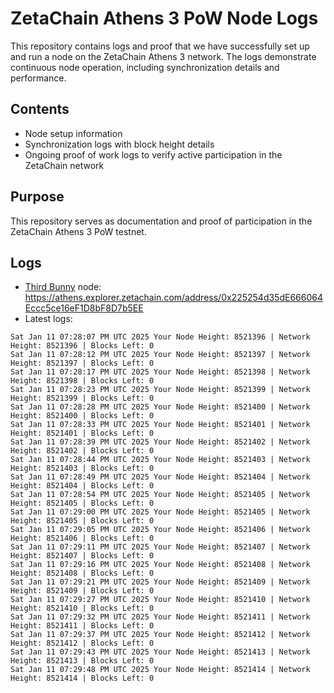 # ZetaChain Athens 3 PoW Node Logs
This repository contains logs and proof that we have successfully set up and run a node on the ZetaChain Athens 3 network. The logs demonstrate continuous node operation, including synchronization details and performance.

## Contents
- Node setup information
- Synchronization logs with block height details
- Ongoing proof of work logs to verify active participation in the ZetaChain network

## Purpose
This repository serves as documentation and proof of participation in the ZetaChain Athens 3 PoW testnet.

## Logs

- [Third Bunny](https://thirdbunny.xyz/) node: https://athens.explorer.zetachain.com/address/0x225254d35dE666064Eccc5ce16eF1D8bF8D7b5EE
- Latest logs:
```
Sat Jan 11 07:28:07 PM UTC 2025 Your Node Height: 8521396 | Network Height: 8521396 | Blocks Left: 0
Sat Jan 11 07:28:12 PM UTC 2025 Your Node Height: 8521397 | Network Height: 8521397 | Blocks Left: 0
Sat Jan 11 07:28:17 PM UTC 2025 Your Node Height: 8521398 | Network Height: 8521398 | Blocks Left: 0
Sat Jan 11 07:28:23 PM UTC 2025 Your Node Height: 8521399 | Network Height: 8521399 | Blocks Left: 0
Sat Jan 11 07:28:28 PM UTC 2025 Your Node Height: 8521400 | Network Height: 8521400 | Blocks Left: 0
Sat Jan 11 07:28:33 PM UTC 2025 Your Node Height: 8521401 | Network Height: 8521401 | Blocks Left: 0
Sat Jan 11 07:28:39 PM UTC 2025 Your Node Height: 8521402 | Network Height: 8521402 | Blocks Left: 0
Sat Jan 11 07:28:44 PM UTC 2025 Your Node Height: 8521403 | Network Height: 8521403 | Blocks Left: 0
Sat Jan 11 07:28:49 PM UTC 2025 Your Node Height: 8521404 | Network Height: 8521404 | Blocks Left: 0
Sat Jan 11 07:28:54 PM UTC 2025 Your Node Height: 8521405 | Network Height: 8521405 | Blocks Left: 0
Sat Jan 11 07:29:00 PM UTC 2025 Your Node Height: 8521405 | Network Height: 8521405 | Blocks Left: 0
Sat Jan 11 07:29:05 PM UTC 2025 Your Node Height: 8521406 | Network Height: 8521406 | Blocks Left: 0
Sat Jan 11 07:29:11 PM UTC 2025 Your Node Height: 8521407 | Network Height: 8521407 | Blocks Left: 0
Sat Jan 11 07:29:16 PM UTC 2025 Your Node Height: 8521408 | Network Height: 8521408 | Blocks Left: 0
Sat Jan 11 07:29:21 PM UTC 2025 Your Node Height: 8521409 | Network Height: 8521409 | Blocks Left: 0
Sat Jan 11 07:29:27 PM UTC 2025 Your Node Height: 8521410 | Network Height: 8521410 | Blocks Left: 0
Sat Jan 11 07:29:32 PM UTC 2025 Your Node Height: 8521411 | Network Height: 8521411 | Blocks Left: 0
Sat Jan 11 07:29:37 PM UTC 2025 Your Node Height: 8521412 | Network Height: 8521412 | Blocks Left: 0
Sat Jan 11 07:29:43 PM UTC 2025 Your Node Height: 8521413 | Network Height: 8521413 | Blocks Left: 0
Sat Jan 11 07:29:48 PM UTC 2025 Your Node Height: 8521414 | Network Height: 8521414 | Blocks Left: 0
```
